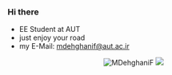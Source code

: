 ### Hi there
- EE Student at AUT
- just enjoy your road
- my E-Mail: mdehghanif@aut.ac.ir
<!--
**MDehghaniF/MDehghaniF** is a ✨ _special_ ✨ repository because its `README.md` (this file) appears on your GitHub profile.

Here are some ideas to get you started:

- 🔭 I’m currently working on ...
- 🌱 I’m currently learning ...
- 👯 I’m looking to collaborate on ...
- 🤔 I’m looking for help with ...
- 💬 Ask me about ...
- 📫 How to reach me: ...
- 😄 Pronouns: ...
- ⚡ Fun fact: ...
-->

<p align="center">
<img src="https://github-readme-stats.vercel.app/api/top-langs/?username=MDehghaniF&layout=compact&theme=algolia" alt="MDehghaniF" /> 
<img src="https://github-readme-stats.vercel.app/api?username=MDehghaniF&show_icons=true&theme=algolia"/>
</p>

<!--
<p align="center"> 
<img src="https://github-readme-stats.vercel.app/api?username=MDehghaniF&show_icons=true&theme=algolia"/>
</p>
-->
